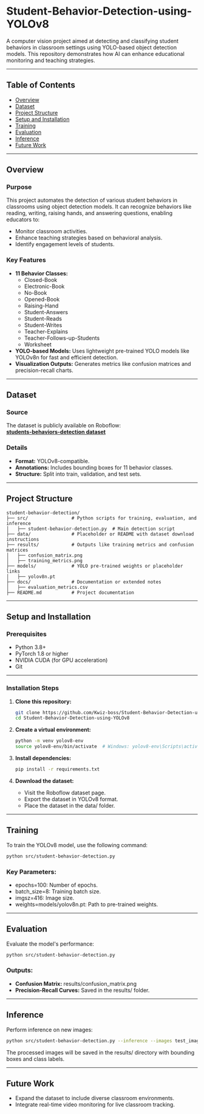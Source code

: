 # Student-Behavior-Detection-using-YOLOv8

A computer vision project aimed at detecting and classifying student behaviors in classroom settings using YOLO-based object detection models. This repository demonstrates how AI can enhance educational monitoring and teaching strategies.

---

## Table of Contents

- [Overview](#overview)
- [Dataset](#dataset)
- [Project Structure](#project-structure)
- [Setup and Installation](#setup-and-installation)
- [Training](#training)
- [Evaluation](#evaluation)
- [Inference](#inference)
- [Future Work](#future-work)

---

## Overview

### Purpose

This project automates the detection of various student behaviors in classrooms using object detection models. It can recognize behaviors like reading, writing, raising hands, and answering questions, enabling educators to:

- Monitor classroom activities.
- Enhance teaching strategies based on behavioral analysis.
- Identify engagement levels of students.

### Key Features

- **11 Behavior Classes:**
  - Closed-Book
  - Electronic-Book
  - No-Book
  - Opened-Book
  - Raising-Hand
  - Student-Answers
  - Student-Reads
  - Student-Writes
  - Teacher-Explains
  - Teacher-Follows-up-Students
  - Worksheet
- **YOLO-based Models:** Uses lightweight pre-trained YOLO models like YOLOv8n for fast and efficient detection.
- **Visualization Outputs:** Generates metrics like confusion matrices and precision-recall charts.

---

## Dataset

### Source

The dataset is publicly available on Roboflow:  
[**students-behaviors-detection dataset**](https://roboflow.com/dataset/students-behaviors-detection)

### Details

- **Format:** YOLOv8-compatible.
- **Annotations:** Includes bounding boxes for 11 behavior classes.
- **Structure:** Split into train, validation, and test sets.

---

## Project Structure

```plaintext
student-behavior-detection/
├── src/                # Python scripts for training, evaluation, and inference
│   ├── student-behavior-detection.py  # Main detection script
├── data/               # Placeholder or README with dataset download instructions
├── results/            # Outputs like training metrics and confusion matrices
│   ├── confusion_matrix.png
│   ├── training_metrics.png
├── models/             # YOLO pre-trained weights or placeholder links
│   ├── yolov8n.pt
├── docs/               # Documentation or extended notes
│   ├── evaluation_metrics.csv
├── README.md           # Project documentation
```

---

## Setup and Installation

### Prerequisites
- Python 3.8+
- PyTorch 1.8 or higher
- NVIDIA CUDA (for GPU acceleration)
- Git

---

### Installation Steps

1. **Clone this repository:**
   ```bash
   git clone https://github.com/Kwiz-boss/Student-Behavior-Detection-using-YOLOv8.git
   cd Student-Behavior-Detection-using-YOLOv8
   ```

2. **Create a virtual environment:**
    ```bash
    python -m venv yolov8-env
    source yolov8-env/bin/activate  # Windows: yolov8-env\Scripts\activate
    ```

3. **Install dependencies:**
    ```bash
    pip install -r requirements.txt
    ```

4. **Download the dataset:**
    - Visit the Roboflow dataset page.
    - Export the dataset in YOLOv8 format.
    - Place the dataset in the data/ folder.

---

## Training
To train the YOLOv8 model, use the following command:
   ```bash
   python src/student-behavior-detection.py
   ```
    
### Key Parameters:
  - epochs=100: Number of epochs.
  - batch_size=8: Training batch size.
  - imgsz=416: Image size.
  - weights=models/yolov8n.pt: Path to pre-trained weights.

---

## Evaluation
Evaluate the model's performance:
   ```bash
   python src/student-behavior-detection.py
   ```

### Outputs:
  - **Confusion Matrix:** results/confusion_matrix.png
  - **Precision-Recall Curves:** Saved in the results/ folder.

---

## Inference
Perform inference on new images:
   ```bash
   python src/student-behavior-detection.py --inference --images test_images/
   ```
    
The processed images will be saved in the results/ directory with bounding boxes and class labels.

---

## Future Work
  - Expand the dataset to include diverse classroom environments.
  - Integrate real-time video monitoring for live classroom tracking.
